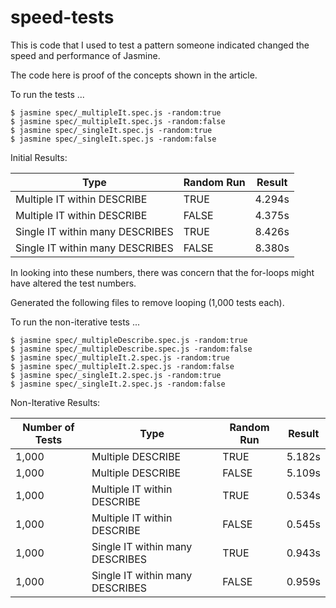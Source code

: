 # speed-tests

This is code that I used to test a pattern someone indicated changed the speed and performance of Jasmine.

The code here is proof of the concepts shown in the article.

To run the tests ...

```
$ jasmine spec/_multipleIt.spec.js -random:true
$ jasmine spec/_multipleIt.spec.js -random:false
$ jasmine spec/_singleIt.spec.js -random:true
$ jasmine spec/_singleIt.spec.js -random:false
```

Initial Results:

| Type | Random Run | Result |
|------|------------|--------|
| Multiple IT within DESCRIBE | TRUE | 4.294s |
| Multiple IT within DESCRIBE | FALSE | 4.375s |
| Single IT within many DESCRIBES | TRUE | 8.426s |
| Single IT within many DESCRIBES | FALSE | 8.380s |

In looking into these numbers, there was concern that the for-loops might have altered the test numbers.

Generated the following files to remove looping (1,000 tests each).

To run the non-iterative tests ...

```shell
$ jasmine spec/_multipleDescribe.spec.js -random:true
$ jasmine spec/_multipleDescribe.spec.js -random:false
$ jasmine spec/_multipleIt.2.spec.js -random:true
$ jasmine spec/_multipleIt.2.spec.js -random:false
$ jasmine spec/_singleIt.2.spec.js -random:true
$ jasmine spec/_singleIt.2.spec.js -random:false
```

Non-Iterative Results:

| Number of Tests | Type | Random Run | Result |
|-----------------|------|------------|--------|
| 1,000 | Multiple DESCRIBE | TRUE | 5.182s |
| 1,000 | Multiple DESCRIBE | FALSE | 5.109s |
| 1,000 | Multiple IT within DESCRIBE | TRUE | 0.534s |
| 1,000 | Multiple IT within DESCRIBE | FALSE | 0.545s |
| 1,000 | Single IT within many DESCRIBES | TRUE | 0.943s |
| 1,000 | Single IT within many DESCRIBES | FALSE | 0.959s |
